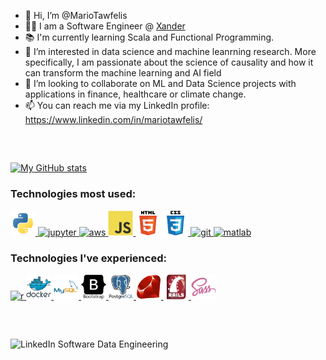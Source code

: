 - 👋 Hi, I’m @MarioTawfelis
- 👨‍💻 I am a Software Engineer @ <a href="https://www.xandertalent.com/">Xander</a>
- 📚 I'm currently learning Scala and Functional Programming.
- 👀 I’m interested in data science and machine leanrning research. More specifically, I am passionate about the science of causality and how it can transform the machine learning and AI field
- 💞️ I’m looking to collaborate on ML and Data Science projects with applications in finance, healthcare or climate change.
- 📫 You can reach me via my LinkedIn profile: https://www.linkedin.com/in/mariotawfelis/

##
<br/>

[![My GitHub stats](https://github-readme-stats.vercel.app/api?username=MarioTawfelis)](https://github.com/anuraghazra/github-readme-stats)



          
### Technologies most used:
<p align="left"> 
<a href="https://www.python.org" target="_blank" rel="noreferrer"> 
<img src="https://raw.githubusercontent.com/devicons/devicon/master/icons/python/python-original.svg" alt="python" width="40" height="40"/> </a>  
<a href="https://jupyter.org/" target="_blank" rel="noreferrer"> 
<img src="https://cdn.jsdelivr.net/gh/devicons/devicon/icons/jupyter/jupyter-original-wordmark.svg" alt="jupyter" width="40" height="40"/>
<a href="https://aws.amazon.com" target="_blank" rel="noreferrer"> 
<img src="https://cdn.jsdelivr.net/gh/devicons/devicon/icons/amazonwebservices/amazonwebservices-original.svg" alt="aws" width="40" height="40"/> </a> 
<a href="https://www.w3.org/html/" target="_blank" rel="noreferrer">
<a href="https://developer.mozilla.org/en-US/docs/Web/JavaScript" target="_blank" rel="noreferrer"> 
 <img src="https://raw.githubusercontent.com/devicons/devicon/master/icons/javascript/javascript-original.svg" alt="javascript" width="40" height="40"/> </a>
<img src="https://raw.githubusercontent.com/devicons/devicon/master/icons/html5/html5-original-wordmark.svg" alt="html5" width="40" height="40"/> </a> 
<a href="https://www.w3schools.com/css/" target="_blank" rel="noreferrer"> 
<img src="https://raw.githubusercontent.com/devicons/devicon/master/icons/css3/css3-original-wordmark.svg" alt="css3" width="40" height="40"/> </a> 
<a href="https://git-scm.com/" target="_blank" rel="noreferrer"> 
<img src="https://www.vectorlogo.zone/logos/git-scm/git-scm-icon.svg" alt="git" width="40" height="40"/> </a>
<a href="https://www.mathworks.com/products/matlab.html" target="_blank" rel="noreferrer"> 
<img src="https://cdn.jsdelivr.net/gh/devicons/devicon/icons/matlab/matlab-original.svg" alt="matlab" width="40" height="40"/> </a> 
</p>
          
          
          

### Technologies I've experienced:
<p align="left">
<a href="https://www.r-project.org/" target="_blank" rel="noreferrer"> 
<img src="https://cdn.jsdelivr.net/gh/devicons/devicon/icons/r/r-original.svg" alt="r" width="40" height="40"/> </a>       
<a href="https://www.docker.com/" target="_blank" rel="noreferrer"> 
<img src="https://raw.githubusercontent.com/devicons/devicon/master/icons/docker/docker-original-wordmark.svg" alt="docker" width="40" height="40"/> </a> 
<a href="https://www.mysql.com/" target="_blank" rel="noreferrer"> 
<img src="https://raw.githubusercontent.com/devicons/devicon/master/icons/mysql/mysql-original-wordmark.svg" alt="mysql" width="40" height="40"/> </a> 
<a href="https://getbootstrap.com" target="_blank" rel="noreferrer"> 
<img src="https://raw.githubusercontent.com/devicons/devicon/master/icons/bootstrap/bootstrap-plain-wordmark.svg" alt="bootstrap" width="40" height="40"/> </a> 
<a href="https://www.postgresql.org" target="_blank" rel="noreferrer"> 
<img src="https://raw.githubusercontent.com/devicons/devicon/master/icons/postgresql/postgresql-original-wordmark.svg" alt="postgresql" width="40" height="40"/> </a>
<a href="https://www.ruby-lang.org/en/" target="_blank" rel="noreferrer"> 
<img src="https://raw.githubusercontent.com/devicons/devicon/master/icons/ruby/ruby-original.svg" alt="ruby" width="40" height="40"/> </a> 
<a href="https://rubyonrails.org" target="_blank" rel="noreferrer"> 
<img src="https://raw.githubusercontent.com/devicons/devicon/master/icons/rails/rails-original-wordmark.svg" alt="rails" width="40" height="40"/> </a> 
<a href="https://sass-lang.com" target="_blank" rel="noreferrer">
<img src="https://raw.githubusercontent.com/devicons/devicon/master/icons/sass/sass-original.svg" alt="sass" width="40" height="40"/> </a> 
</p>

##
<br/>

![LinkedIn Software   Data Engineering](https://user-images.githubusercontent.com/85391216/221840948-ce6c53c9-567f-4d8d-9feb-be55359de81e.png)

<!---
MarioTawfelis/MarioTawfelis is a ✨ special ✨ repository because its `README.md` (this file) appears on your GitHub profile.
You can click the Preview link to take a look at your changes.
--->
